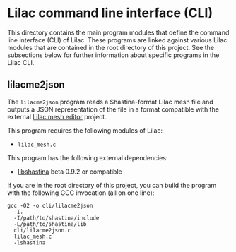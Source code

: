 # Lilac command line interface (CLI)

This directory contains the main program modules that define the command line interface (CLI) of Lilac.  These programs are linked against various Lilac modules that are contained in the root directory of this project.  See the subsections below for further information about specific programs in the Lilac CLI.

## lilacme2json

The `lilacme2json` program reads a Shastina-format Lilac mesh file and outputs a JSON representation of the file in a format compatible with the external [Lilac mesh editor](http://www.purl.org/canidtech/r/lilac_mesh) project.

This program requires the following modules of Lilac:

- `lilac_mesh.c`

This program has the following external dependencies:

- [libshastina](http://www.purl.org/canidtech/r/shastina) beta 0.9.2 or compatible

If you are in the root directory of this project, you can build the program with the following GCC invocation (all on one line):

    gcc -O2 -o cli/lilacme2json
      -I.
      -I/path/to/shastina/include
      -L/path/to/shastina/lib
      cli/lilacme2json.c
      lilac_mesh.c
      -lshastina
